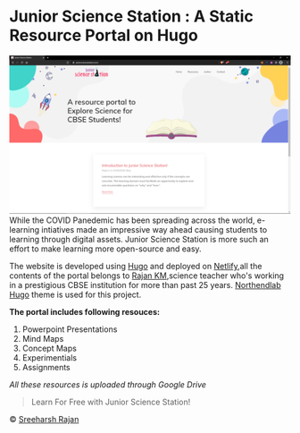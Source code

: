 # Junior Science Station : A Static Resource Portal on Hugo
![HomePage](https://github.com/sreeharshrajan/Junior-Science-Station/blob/master/jss.png)
While the COVID Panedemic has been spreading across the world, e-learning intiatives made an impressive way ahead causing students to learning through digital assets.
Junior Science Station is more such an effort to make learning more open-source and easy. 

The website is developed using [Hugo](https://www.hugo.io) and deployed on [Netlify](https://netlify.com),all the contents of the portal belongs to [Rajan KM](https://www.faccebook.com/rajankuttamath),science teacher who's working in a prestigious CBSE institution for more than past 25 years. [Northendlab Hugo](https://github.com/themefisher/northendlab-hugo.git)  theme is used for this project.

**The portal includes following resouces:**
1. Powerpoint Presentations
2. Mind Maps
3. Concept Maps
4. Experimentials
5. Assignments

*All these resources is uploaded through Google Drive*

> Learn For Free with Junior Science Station!

©  [Sreeharsh Rajan](https://www.twitter.com/SreeharshR)
